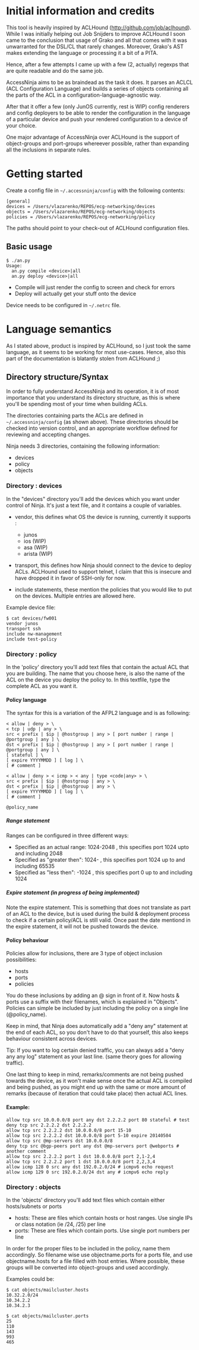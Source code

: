 # Initial information and credits
This tool is heavily inspired by ACLHound (http://github.com/job/aclhound).
While I was initially helping out Job Snijders to improve ACLHound 
I soon came to the conclusion that usage of Grako and all that comes with it was unwarranted for the DSL/CL that rarely changes.
Moreover, Grako's AST makes extending the language or processing it a bit of a PITA.
 
Hence, after a few attempts I came up with a few (2, actually) regexps that are quite readable and do the same job.

AccessNinja aims to be as braindead as the task it does. It parses an ACLCL (ACL Configuration Language) and builds
a series of objects containing all the parts of the ACL in a configuration-language-agnostic way.

After that it offer a few (only JunOS currently, rest is WIP) config renderers and config deployers to be able to
render the configuration in the language of a particular device and push your rendered configuration to a device of your choice.

One major advantage of AccessNinja over ACLHound is the support of object-groups and port-groups whereever possible, rather than
expanding all the inclusions in separate rules.

# Getting started

Create a config file in `~/.accessninja/config` with the following contents:
```
[general]
devices = /Users/vlazarenko/REPOS/ecg-networking/devices
objects = /Users/vlazarenko/REPOS/ecg-networking/objects
policies = /Users/vlazarenko/REPOS/ecg-networking/policy
```
The paths should point to your check-out of ACLHound configuration files.

## Basic usage

```
$ ./an.py
Usage:
  an.py compile <device>|all
  an.py deploy <device>|all
```

* Compile will just render the config to screen and check for errors
* Deploy will actually get your stuff onto the device

Device needs to be configured in `~/.netrc` file.

# Language semantics

As I stated above, product is inspired by ACLHound, so I just took the same language, as it seems to be working for most use-cases.
Hence, also this part of the documentation is blatantly stolen from ACLHound ;)

## Directory structure/Syntax

In order to fully understand AccessNinja and its operation, it is of most importance that you understand its directory structure, as this is where you'll be spending most of your time when building ACLs.

The directories containing parts the ACLs are defined in `~/.accessninja/config` (as shown above).  These directories should be checked into version control, and an appropriate workflow defined for reviewing and accepting changes.

Ninja needs 3 directories, containing the following information:

*   devices
*   policy
*   objects

### Directory : devices

In the &quot;devices&quot; directory you'll add the devices which you want under control of Ninja. It's just a text file, and it contains a couple of variables.

*   vendor, this defines what OS the device is running, currently it supports : 
    * junos
    * ios (WIP)
    * asa (WIP)
    * arista (WIP)

*   transport, this defines how Ninja should connect to the device to deploy ACLs. ACLHound used to support telnet, I claim that this is insecure and have dropped it in favor of SSH-only for now.
*   include statements, these mention the policies that you would like to put on the devices. Multiple entries are allowed here.

Example device file:

```
$ cat devices/fw001
vendor junos
transport ssh
include nw-management
include test-policy
```


### Directory : policy

In the 'policy' directory you'll add text files that contain the actual ACL that you are building. The name that you choose here, is also the name of the ACL on the device you deploy the policy to. In this textfile, type the complete ACL as you want it. 

#### Policy language
The syntax for this is a variation of the AFPL2 language and is as following:


	< allow | deny > \
	< tcp | udp | any > \
	src < prefix | $ip | @hostgroup | any > [ port number | range | @portgroup | any ] \
	dst < prefix | $ip | @hostgroup | any > [ port number | range | @portgroup | any ] \
	[ stateful ] \
	[ expire YYYYMMDD ] [ log ] \
	[ # comment ]

	< allow | deny > < icmp > < any | type <code|any> > \ 
	src < prefix | $ip | @hostgroup | any > \
	dst < prefix | $ip | @hostgroup | any > \
	[ expire YYYYMMDD ] [ log ] \
	[ # comment ]
	
	@policy_name

##### Range statement

Ranges can be configured in three different ways:

*    Specified as an actual range: 1024-2048 , this specifies port 1024 upto and including 2048
*    Specified as "greater then": 1024- , this specifies port 1024 up to and including 65535 
*    Specified as "less then": -1024 , this specifies port 0 up to and including 1024

##### Expire statement (in progress of being implemented)
Note the expire statement. This is something that does not translate as part of an ACL to the device, but is used during the build & deployment process to check if a certain policy/ACL is still valid. Once past the date mentiond in the expire statement, it will not be pushed towards the device.

#### Policy behaviour
Policies allow for inclusions, there are 3 type of object inclusion possibilities: 

*    hosts 
*    ports
*    policies

You do these inclusions by adding an @ sign in front of it. Now hosts & ports use a suffix with their filenames, which is explained in &quot;Objects&quot;. Policies can simple be included by just including the policy on a single line (@policy_name).

Keep in mind, that Ninja does automatically add a &quot;deny any&quot; statement at the end of each ACL, so you don't have to do that yourself, this also keeps behaviour consistent across devices. 

Tip: If you want to log certain denied traffic, you can always add a &quot;deny any any log&quot; statement as your last line. (same theory goes for allowing traffic). 

One last thing to keep in mind, remarks/comments are not being pushed towards the device, as it won't make sense once the actual ACL is compiled and being pushed, as you might end up with the same or more amount of remarks (because of iteration that could take place) then actual ACL lines.

#### Example:

	allow tcp src 10.0.0.0/8 port any dst 2.2.2.2 port 80 stateful # test
	deny tcp src 2.2.2.2 dst 2.2.2.2
	allow tcp src 2.2.2.2 dst 10.0.0.0/8 port 15-10
	allow tcp src 2.2.2.2 dst 10.0.0.0/8 port 5-10 expire 20140504
	allow tcp src @mp-servers dst 10.0.0.0/8
	deny tcp src @bgp-peers port any dst @mp-servers port @webports # another comment
	allow tcp src 2.2.2.2 port 1 dst 10.0.0.0/8 port 2,1-2,4
	allow tcp src 2.2.2.2 port 1 dst 10.0.0.0/8 port 2,2,3,4
	allow icmp 128 0 src any dst 192.0.2.0/24 # icmpv6 echo request
	allow icmp 129 0 src 192.0.2.0/24 dst any # icmpv6 echo reply



### Directory : objects

In the 'objects' directory you'll add text files which contain either hosts/subnets or ports

*   hosts: These are files which contain hosts or host ranges. Use single IPs or class notation (ie /24, /25) per line
*   ports: These are files which contain ports. Use single port numbers per line

In order for the proper files to be included in the policy, name them accordingly. So  filename wise use objectname.ports for a ports file, and use objectname.hosts for a file filled with host entries.
Where possible, these groups will be converted into object-groups and used accordingly.

Examples could be:

	$ cat objects/mailcluster.hosts
	10.32.2.0/24
	10.34.2.2
	10.34.2.3
	
	$ cat objects/mailcluster.ports
	25
	110
	143
	993
	465